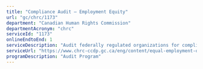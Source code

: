 ```yaml
---
title: "Compliance Audit – Employment Equity"
url: "gc/chrc/1173"
department: "Canadian Human Rights Commission"
departmentAcronym: "chrc"
serviceId: "1173"
onlineEndtoEnd: 1
serviceDescription: "Audit federally regulated organizations for compliance with the requirements of the Employment Equity Act"
serviceUrl: "https://www.chrc-ccdp.gc.ca/eng/content/equal-employment-opportunities-0"
programDescription: "Audit Program"
---
```

